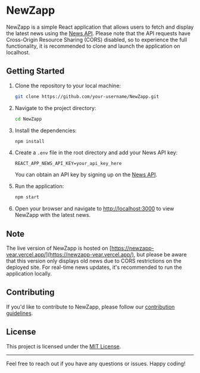 # NewZapp

NewZapp is a simple React application that allows users to fetch and display the latest news using the [News API](https://newsapi.org/). Please note that the API requests have Cross-Origin Resource Sharing (CORS) disabled, so to experience the full functionality, it is recommended to clone and launch the application on localhost.

## Getting Started

1. Clone the repository to your local machine:

    ```bash
    git clone https://github.com/your-username/NewZapp.git
    ```

2. Navigate to the project directory:

    ```bash
    cd NewZapp
    ```

3. Install the dependencies:

    ```bash
    npm install
    ```

4. Create a `.env` file in the root directory and add your News API key:

    ```env
    REACT_APP_NEWS_API_KEY=your_api_key_here
    ```

    You can obtain an API key by signing up on the [News API](https://newsapi.org/).

5. Run the application:

    ```bash
    npm start
    ```

6. Open your browser and navigate to [http://localhost:3000](http://localhost:3000) to view NewZapp with the latest news.

## Note

The live version of NewZapp is hosted on [https://newzapp-vear.vercel.app/](https://newzapp-vear.vercel.app/), but please be aware that this version only displays old news due to CORS restrictions on the deployed site. For real-time news updates, it's recommended to run the application locally.

## Contributing

If you'd like to contribute to NewZapp, please follow our [contribution guidelines](CONTRIBUTING.md).

## License

This project is licensed under the [MIT License](LICENSE).

---

Feel free to reach out if you have any questions or issues. Happy coding!
